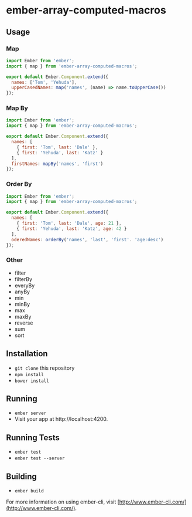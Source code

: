 # ember-array-computed-macros

## Usage

### Map

```js
import Ember from 'ember';
import { map } from 'ember-array-computed-macros';

export default Ember.Component.extend({
  names: ['Tom', 'Yehuda'],
  upperCasedNames: map('names', (name) => name.toUpperCase())
});
```

### Map By

```js
import Ember from 'ember';
import { map } from 'ember-array-computed-macros';

export default Ember.Component.extend({
  names: [
    { first: 'Tom', last: 'Dale' },
    { first: 'Yehuda', last: 'Katz' }
  ],
  firstNames: mapBy('names', 'first')
});
```

### Order By

```js
import Ember from 'ember';
import { map } from 'ember-array-computed-macros';

export default Ember.Component.extend({
  names: [
    { first: 'Tom', last: 'Dale', age: 21 },
    { first: 'Yehuda', last: 'Katz', age: 42 }
  ],
  oderedNames: orderBy('names', 'last', 'first'. 'age:desc')
});
```

### Other

* filter
* filterBy
* everyBy
* anyBy
* min
* minBy
* max
* maxBy
* reverse
* sum
* sort

## Installation

* `git clone` this repository
* `npm install`
* `bower install`

## Running

* `ember server`
* Visit your app at http://localhost:4200.

## Running Tests

* `ember test`
* `ember test --server`

## Building

* `ember build`

For more information on using ember-cli, visit [http://www.ember-cli.com/](http://www.ember-cli.com/).
